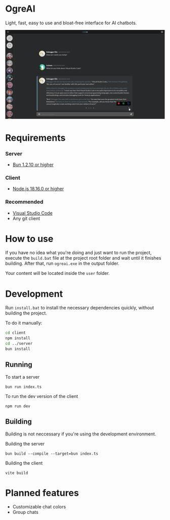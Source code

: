 # OgreAI
Light, fast, easy to use and bloat-free interface for AI chatbots.

![](https://raw.githubusercontent.com/luizsan/OgreAI/main/docs/img/sample_chat.png)

# Requirements
### Server
 - [Bun 1.2.10 or higher](https://bun.sh/)
### Client
 - [Node.js 18.16.0 or higher](https://nodejs.org/)

### Recommended
 - [Visual Studio Code](https://code.visualstudio.com/)
 - Any git client

# How to use
If you have no idea what you're doing and just want to run the project, execute the `build.bat` file at the project root folder and wait until it finishes building. After that, run `ogreai.exe` in the output folder.

Your content will be located inside the `user` folder.

# Development
Run `install.bat` to install the necessary dependencies quickly, without building the project.

To do it manually:
```sh
cd client
npm install
cd ../server
bun install
```

## Running
To start a server
```
bun run index.ts
```

To run the dev version of the client
```
npm run dev
```

## Building
Building is not neccessary if you're using the development environment.

Building the server
```
bun build --compile --target=bun index.ts
```

Building the client
```
vite build
```

# Planned features
 - Customizable chat colors
 - Group chats

